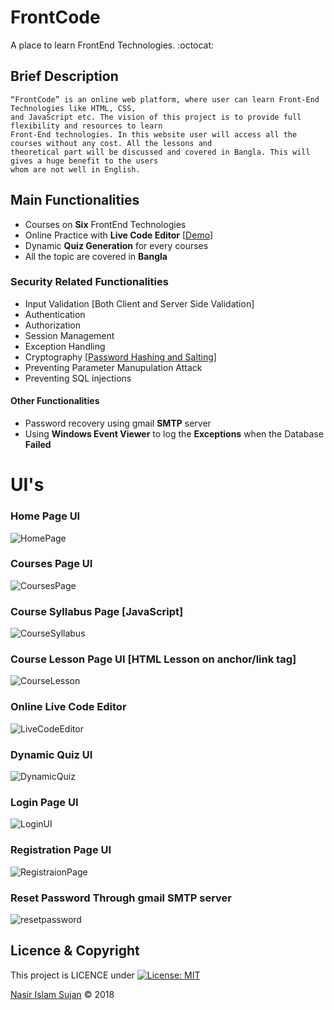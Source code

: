 # FrontCode
A place to learn FrontEnd Technologies. :octocat:

## Brief Description
```
“FrontCode” is an online web platform, where user can learn Front-End Technologies like HTML, CSS, 
and JavaScript etc. The vision of this project is to provide full flexibility and resources to learn 
Front-End technologies. In this website user will access all the courses without any cost. All the lessons and 
theoretical part will be discussed and covered in Bangla. This will gives a huge benefit to the users
whom are not well in English. 
```

## Main Functionalities
* Courses on **Six** FrontEnd Technologies
* Online Practice with **Live Code Editor** [[Demo](https://codepen.io/78526Nasir/full/wmeoXP/)]
* Dynamic **Quiz Generation** for every courses
* All the topic are covered in **Bangla**

### Security Related Functionalities
* Input Validation [Both Client and Server Side Validation]
* Authentication
* Authorization
* Session Management
* Exception Handling 
* Cryptography [[Password Hashing and Salting](https://github.com/78526Nasir/HashingAndSalting)]
* Preventing Parameter Manupulation Attack
* Preventing SQL injections

#### Other Functionalities
* Password recovery using gmail **SMTP** server
* Using **Windows Event Viewer** to log the **Exceptions** when the Database **Failed**

# UI's
### Home Page UI
![HomePage](https://res.cloudinary.com/nasir78526/image/upload/q_100/v1523682370/homePage_FC_x5rpz8.png)

### Courses Page UI
![CoursesPage](https://res.cloudinary.com/nasir78526/image/upload/q_100/v1523683127/Courses_UI_FC_l4d0ut.png)

### Course Syllabus Page [JavaScript]
![CourseSyllabus](https://res.cloudinary.com/nasir78526/image/upload/q_100/v1523683120/CourseSyllabus_UI_FC_t50ioy.png)

### Course Lesson Page UI [HTML Lesson on anchor/link tag]
![CourseLesson](https://res.cloudinary.com/nasir78526/image/upload/q_100/v1523683128/HTML_Lesson_UI_FC_mdskgt.png)

### Online Live Code Editor 
![LiveCodeEditor](https://res.cloudinary.com/nasir78526/image/upload/q_100/v1523683894/Live_Code_Editor_FC_rn3khs.png)

### Dynamic Quiz UI 
![DynamicQuiz](https://res.cloudinary.com/nasir78526/image/upload/q_100/v1523683894/Dynamic_Quiz_UI_FC_rvsngm.png)

### Login Page UI
![LoginUI](http://res.cloudinary.com/nasir78526/image/upload/q_100/v1523683120/UserLogin_UI_FC_nalrkw.png)

### Registration Page UI
![RegistraionPage](https://res.cloudinary.com/nasir78526/image/upload/q_100/v1523683127/Registration_UI_FC_q3fclh.png)

### Reset Password Through gmail SMTP server
![resetpassword](https://res.cloudinary.com/nasir78526/image/upload/q_100/v1523683119/Reset_password_using_gmail_SMTP_FC_emrrk4.png)


## Licence & Copyright 
This project is LICENCE under [![License: MIT](https://img.shields.io/badge/License-MIT-yellow.svg)](https://opensource.org/licenses/MIT)

<a href="https://github.com/78526Nasir">Nasir Islam Sujan</a> &copy; 2018

